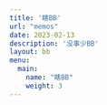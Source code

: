 ```yaml
---
title: '瞎BB'
url: "memos"
date: 2023-02-13
description: '没事少BB'
layout: bb
menu:
  main:
    name: "瞎BB"
    weight: 3
---
```

